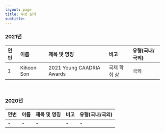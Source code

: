 ```yaml
---
layout: page
title: 수상 실적
subtitle:
---
```


### 2021년

| 연번 | 이름 | 제목 및 명칭 | 비고 | 유형(국내/국외) |
| :------ |:--- | :--- | :--- | :--- |
| 1 | Kihoon Son | 2021 Young CAADRIA Awards | 국제 학회 상 | 국외 |

<br>

### 2020년

| 연번 | 이름 | 제목 및 명칭 | 비고 | 유형(국내/국외) |
| :------ |:--- | :--- | :--- | :--- |
| - | - | - | - | - |

<br>
